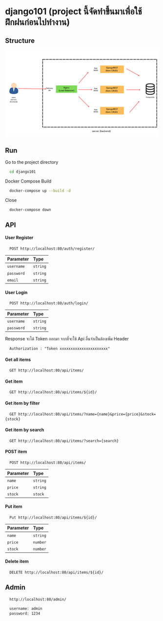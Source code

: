 # django101 (project นี้จัดทำขึ้นมาเพื่อใช้ฝึกฝนก่อนไปทำงาน)

## Structure
![Alt text](assets/django-rest-structure.png)

## Run

Go to the project directory

```bash
  cd django101
```

Docker Compose Build

```bash
  docker-compose up --build -d
```

Close

```bash
  docker-compose down
```


## API 

#### User Register

```http
  POST http://localhost:80/auth/register/
```

| Parameter | Type     |
| :-------- | :------- | 
| `username` | `string` | 
| `password` | `string` | 
| `email` | `string` | 

#### User Login

```http
  POST http://localhost:80/auth/login/
```

| Parameter | Type     |
| :-------- | :------- | 
| `username` | `string` | 
| `password` | `string` | 


Response จะได้ Token ออกมา จากที่จะใช้ Api อื่นจำเป็นต้องเพิ่ม Header

```
  Authorization : "Token xxxxxxxxxxxxxxxxxxxxxx"
```

#### Get all items

```http
  GET http://localhost:80/api/items/
```

#### Get item

```http
  GET http://localhost:80/api/items/${id}/
```

#### Get item by filter

```http
  GET http://localhost:80/api/items/?name={name}&price={price}&stock={stock}
```

#### Get item by search

```http
  GET http://localhost:80/api/items/?search={search}
```

#### POST item

```http
  POST http://localhost:80/api/items/
```

| Parameter | Type     |
| :-------- | :------- | 
| `name` | `string` | 
| `price` | `string` | 
| `stock` | `stock` | 

#### Put item

```http
  Put http://localhost:80/api/items/${id}/
```

| Parameter | Type     |
| :-------- | :------- | 
| `name` | `string` | 
| `price` | `number` | 
| `stock` | `number` | 

#### Delete item

```http
  DELETE http://localhost:80/api/items/${id}/
```

## Admin
    
```
  http://localhost:80/admin/
```
```
  username: admin
  password: 1234
```